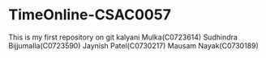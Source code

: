 # TimeOnline-CSAC0057
This is my first repository on git
kalyani Mulka(C0723614)
Sudhindra Bijjumalla(C0723590)
Jaynish Patel(C0730217)
Mausam Nayak(C0730189)
